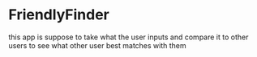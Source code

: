 # FriendlyFinder
this app is suppose to take what the user inputs and compare it to other users to see what other user best matches with them 